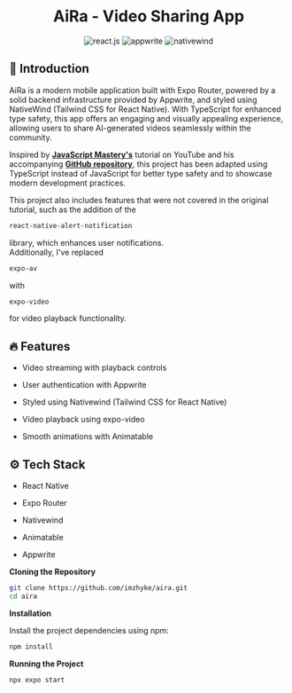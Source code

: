 <h1 align="center"> AiRa - Video Sharing App</h1>

<div align="center">
 <img src="https://img.shields.io/badge/-React_Native-black?style=for-the-badge&logoColor=white&logo=react&color=61DAFB" alt="react.js" /> <img src="https://img.shields.io/badge/-Appwrite-black?style=for-the-badge&logoColor=white&logo=appwrite&color=FD366E" alt="appwrite" /> <img src="https://img.shields.io/badge/NativeWind-black?style=for-the-badge&logoColor=white&logo=tailwindcss&color=06B6D4" alt="nativewind" /> 
</div>

## 👋 Introduction

<p>AiRa is a modern mobile application built with Expo Router, powered by a solid backend infrastructure provided by Appwrite, and styled using NativeWind (Tailwind CSS for React Native). With TypeScript for enhanced type safety, this app offers an engaging and visually appealing experience, allowing users to share AI-generated videos seamlessly within the community. </p>

<p>Inspired by <a href="https://www.youtube.com/@javascriptmastery/videos" target="_blank"><b>JavaScript Mastery's</b></a> tutorial on YouTube and his accompanying <a href="https://github.com/adrianhajdin/aora/" target="_blank"><b>GitHub repository</b></a>, this project has been adapted using TypeScript instead of JavaScript for better type safety and to showcase modern development practices.</p>



<p>This project also includes features that were not covered in the original tutorial, such as the addition of the 

```bash
react-native-alert-notification
```
library, which enhances user notifications.<br> Additionally, I've replaced 
  
```bash
expo-av
  ``` 
  with 
```bash 
expo-video
```
 for video playback functionality.</p>


## 🔥 Features

- Video streaming with playback controls

- User authentication with Appwrite

- Styled using Nativewind (Tailwind CSS for React Native)

- Video playback using expo-video

- Smooth animations with Animatable

## <a name="tech-stack">⚙️ Tech Stack</a>

- React Native
  
- Expo Router
  
- Nativewind
  
- Animatable
  
- Appwrite


**Cloning the Repository**

```bash
git clone https://github.com/imzhyke/aira.git
cd aira
```
**Installation**

Install the project dependencies using npm:

```bash
npm install
```

**Running the Project**

```bash
npx expo start
```
